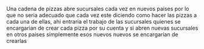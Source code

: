 Una cadena de pizzas abre sucursales cada vez en nuevos paises
por lo que no seria adecuado que cada vez este diciendo como hacer las pizzas a cada una de ellas, ahi entraria el trabajo de las sucursales quienes se encargarian de crear cada pizza por su cuenta y si abren nuevas sucursales en otros paises simplemente esos nuevos nuevos se encargarian de crearlas